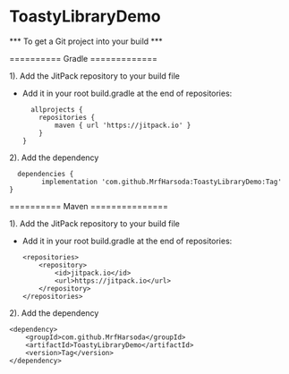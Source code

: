 # ToastyLibraryDemo


*** To get a Git project into your build ***

========== Gradle =============

  1).  Add the JitPack repository to your build file
  
  - Add it in your root build.gradle at the end of repositories:
  
  
	      allprojects {	
			repositories {
				maven { url 'https://jitpack.io' }
			}
		}

  2).  Add the dependency
  
      dependencies {
	        implementation 'com.github.MrfHarsoda:ToastyLibraryDemo:Tag'
	}
  
  
========== Maven ===============

1).  Add the JitPack repository to your build file
  
  - Add it in your root build.gradle at the end of repositories:
  
		<repositories>
			<repository>
			    <id>jitpack.io</id>
			    <url>https://jitpack.io</url>
			</repository>
		</repositories>

2).  Add the dependency
  
    <dependency>
	    <groupId>com.github.MrfHarsoda</groupId>
	    <artifactId>ToastyLibraryDemo</artifactId>
	    <version>Tag</version>
	</dependency>
